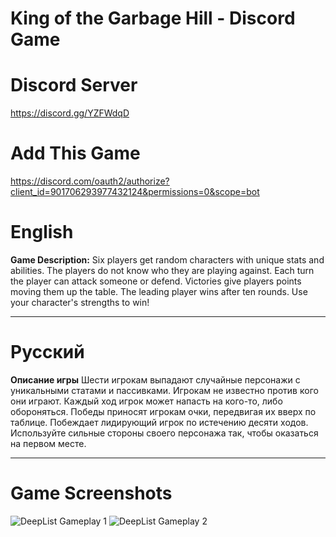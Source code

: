 #                                                       King of the Garbage Hill - Discord Game

# Discord Server 
https://discord.gg/YZFWdqD

# Add This Game
https://discord.com/oauth2/authorize?client_id=901706293977432124&permissions=0&scope=bot

# English

**Game Description:**
Six players get random characters with unique stats and abilities. The players do not know who they are playing against. Each turn the player can attack someone or defend. Victories give players points moving them up the table. The leading player wins after ten rounds.
Use your character's strengths to win!



________________________________________________________________________________________________________________________________________
# Русский

**Описание игры**
Шести игрокам выпадают случайные персонажи с уникальными статами и пассивками. Игрокам не известно против кого они играют. Каждый ход игрок может напасть на кого-то, либо обороняться. Победы приносят игрокам очки, передвигая их вверх по таблице. Побеждает лидирующий игрок по истечению десяти ходов.
Используйте сильные стороны своего персонажа так, чтобы оказаться на первом месте.


________________________________________________________________________________________________________________________________________
# Game Screenshots

![DeepList Gameplay 1](https://github.com/mylorik/King-of-the-Garbage-Hill/blob/master/King-of-the-Garbage-Hill/DataBase/art/screenshots/Discord_AjkMQKubty.png?raw=true)
![DeepList Gameplay 2](https://github.com/mylorik/King-of-the-Garbage-Hill/blob/master/King-of-the-Garbage-Hill/DataBase/art/screenshots/Discord_rmOOrNRL7W.png?raw=true)

